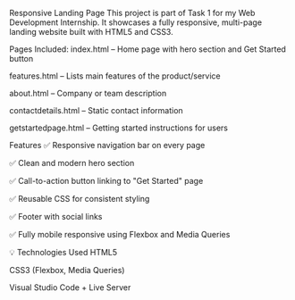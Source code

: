 Responsive Landing Page
This project is part of Task 1 for my Web Development Internship.
It showcases a fully responsive, multi-page landing website built with HTML5 and CSS3.

Pages Included:
index.html – Home page with hero section and Get Started button

features.html – Lists main features of the product/service

about.html – Company or team description

contactdetails.html – Static contact information

getstartedpage.html – Getting started instructions for users

Features
✅ Responsive navigation bar on every page

✅ Clean and modern hero section

✅ Call-to-action button linking to "Get Started" page

✅ Reusable CSS for consistent styling

✅ Footer with social links

✅ Fully mobile responsive using Flexbox and Media Queries

💡 Technologies Used
HTML5

CSS3 (Flexbox, Media Queries)

Visual Studio Code + Live Server

